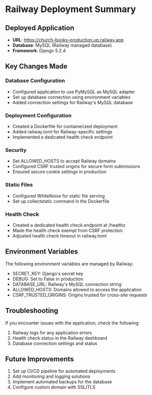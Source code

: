 # Railway Deployment Summary

## Deployed Application
- **URL**: https://church-books-production.up.railway.app
- **Database**: MySQL (Railway managed database)
- **Framework**: Django 5.2.4

## Key Changes Made

### Database Configuration
- Configured application to use PyMySQL as MySQL adapter
- Set up database connection using environment variables
- Added connection settings for Railway's MySQL database

### Deployment Configuration
- Created a Dockerfile for containerized deployment
- Added railway.toml for Railway-specific settings
- Implemented a dedicated health check endpoint

### Security
- Set ALLOWED_HOSTS to accept Railway domains
- Configured CSRF trusted origins for secure form submissions
- Ensured secure cookie settings in production

### Static Files
- Configured WhiteNoise for static file serving
- Set up collectstatic command in the Dockerfile

### Health Check
- Created a dedicated health check endpoint at /healthz
- Made the health check exempt from CSRF protection
- Adjusted health check timeout in railway.toml

## Environment Variables
The following environment variables are managed by Railway:
- SECRET_KEY: Django's secret key
- DEBUG: Set to False in production
- DATABASE_URL: Railway's MySQL connection string
- ALLOWED_HOSTS: Domains allowed to access the application
- CSRF_TRUSTED_ORIGINS: Origins trusted for cross-site requests

## Troubleshooting
If you encounter issues with the application, check the following:
1. Railway logs for any application errors
2. Health check status in the Railway dashboard
3. Database connection settings and status

## Future Improvements
1. Set up CI/CD pipeline for automated deployments
2. Add monitoring and logging solutions
3. Implement automated backups for the database
4. Configure custom domain with SSL/TLS
